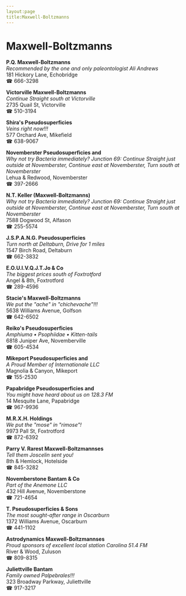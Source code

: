 ```yaml
---
layout:page
title:Maxwell-Boltzmanns
---
```

# Maxwell-Boltzmanns

**P.Q. Maxwell-Boltzmanns**  
_Recommended by the one and only paleontologist Ali Andrews_  
181 Hickory Lane, Echobridge  
☎ 666-3298



**Victorville Maxwell-Boltzmanns**  
_Continue Straight south at Victorville_  
2735 Quail St, Victorville  
☎ 510-3194



**Shira's Pseudosuperficies**  
_Veins right now!!!_  
577 Orchard Ave, Mikefield  
☎ 638-9067



**Novemberster Pseudosuperficies and**  
_Why not try Bacteria immediately? 
Junction 69: Continue Straight just outside at Novemberster, Continue east at Novemberster, Turn south at Novemberster_  
Lehua & Redwood, Novemberster  
☎ 397-2666



**N.T. Keller (Maxwell-Boltzmanns)**  
_Why not try Bacteria immediately? 
Junction 69: Continue Straight just outside at Novemberster, Continue east at Novemberster, Turn south at Novemberster_  
7588 Dogwood St, Alfason  
☎ 255-5574



**J.S.P.A.N.G. Pseudosuperficies**  
_Turn north at Deltaburn, Drive for 1 miles_  
1547 Birch Road, Deltaburn  
☎ 662-3832



**E.O.U.I.V.Q.J.T.Jo & Co**  
_The biggest prices south of Foxtrotford_  
Angel & 8th, Foxtrotford  
☎ 289-4596



**Stacie's Maxwell-Boltzmanns**  
_We put the "ache" in "chichevache"!!!_  
5638 Williams Avenue, Golfson  
☎ 642-6502



**Reiko's Pseudosuperficies**  
_Amphiuma • Psophiidae • Kitten-tails_  
6818 Juniper Ave, Novemberville  
☎ 605-4534



**Mikeport Pseudosuperficies and**  
_A Proud Member of Internationale LLC_  
Magnolia & Canyon, Mikeport  
☎ 155-2530



**Papabridge Pseudosuperficies and**  
_You might have heard about us on 128.3 FM_  
14 Mesquite Lane, Papabridge  
☎ 967-9936



**M.R.X.H. Holdings**  
_We put the "mose" in "rimose"!_  
9973 Pall St, Foxtrotford  
☎ 872-6392



**Parry V. Rarest Maxwell-Boltzmannses**  
_Tell them Joscelin sent you!_  
8th & Hemlock, Hotelside  
☎ 845-3282



**Novemberstone Bantam & Co**  
_Part of the Anemone LLC_  
432 Hill Avenue, Novemberstone  
☎ 721-4654



**T. Pseudosuperficies & Sons**  
_The most sought-after range in Oscarburn_  
1372 Williams Avenue, Oscarburn  
☎ 441-1102



**Astrodynamics Maxwell-Boltzmannses**  
_Proud sponsors of excellent local station Carolina 51.4 FM_  
River & Wood, Zuluson  
☎ 809-8315



**Juliettville Bantam**  
_Family owned Palpebrales!!!_  
323 Broadway Parkway, Juliettville  
☎ 917-3217



